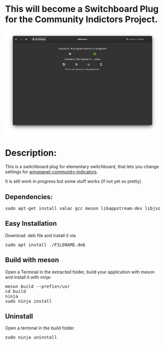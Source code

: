 # This will become a Switchboard Plug for the Community Indictors Project.

<p align="center"><img src="screenshot-switchboard.png"/> </p>

<h1>Description:</h1>
This is a switchboard plug for elementary switchboard, that lets you change settings for <a href="https://github.com/MvBonin/wingpanel-community-indicators">wingpanel-community-indicators</a>.

It is still work in progress but some stuff works (if not yet so pretty).



<h2>Dependencies:</h2>
<pre>sudo apt-get install valac gcc meson libappstream-dev libjson-glib-dev libswitchboard-2.0-dev</pre/>

<h2>Easy Installation</h2>
Download .deb file and install it via
<pre>sudo apt install ./FILENAME.deb</pre>

<h2>Build with meson</h2>
Open a Terminal in the extracted folder, build your application with meson and install it with ninja:<br/>

<pre>meson build --prefix=/usr
cd build
ninja
sudo ninja install
</pre>

<h2>Uninstall</h2>
Open a terminal in the build folder.
<pre>sudo ninja uninstall</pre>
